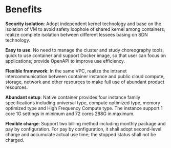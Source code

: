 # Benefits

**Security isolation**: Adopt independent kernel technology and base on the isolation of VM to avoid safety loophole of shared kernel among containers; realize complete isolation between different lessees basing on SDN technology.

**Easy to use**: No need to manage the cluster and study choreography tools, quick to use container and support Docker image, so that user can focus on applications; provide OpenAPI to improve use efficiency.

**Flexible framework**: In the same VPC, realize the intranet intercommunication between container instance and public cloud compute, storage, network and other resources to make full use of abundant product resources.

**Abundant setup**: Native container provides four instance family specifications including universal type, compute optimized type, memory optimized type and High Frequency Compute type. The instance support 1 core 1G settings in minimum and 72 cores 288G in maximum.

**Flexible charge**: Support two billing method including monthly package and pay by configuration. For pay by configuration, it shall adopt second-level charge and accumulate actual use time; the stopped status shall not be charged.

